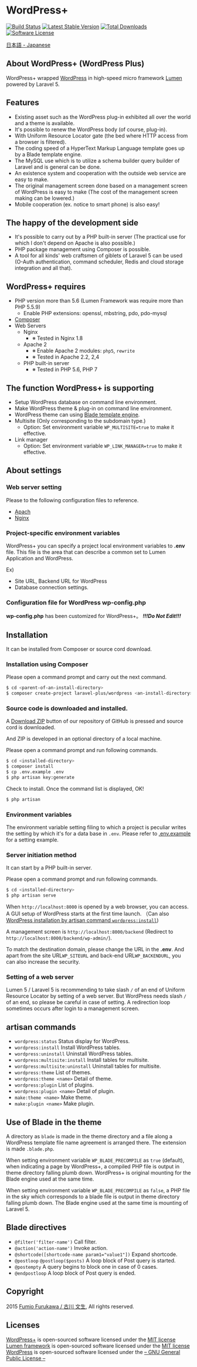 
# WordPress+

[![Build Status](https://travis-ci.org/jumilla/wordpress-plus.svg)](https://travis-ci.org/jumilla/wordpress-plus)
[![Latest Stable Version](https://poser.pugx.org/laravel-plus/wordpress/v/stable.svg)](https://packagist.org/packages/laravel-plus/wordpress)
[![Total Downloads](https://poser.pugx.org/laravel-plus/wordpress/d/total.svg)](https://packagist.org/packages/laravel-plus/wordpress)
[![Software License](https://poser.pugx.org/laravel-plus/wordpress/license.svg)](https://packagist.org/packages/laravel-plus/wordpress)

[日本語 - Japanese](readme-ja.md)



## About WordPress+ (WordPress Plus)

WordPress+ wrapped [WordPress](https://ja.wordpress.org) in high-speed micro framework [Lumen](http://lumen.laravel.com) powered by Laravel 5.



## Features

- Existing asset such as the WordPress plug-in exhibited all over the world and a theme is available.
- It's possible to renew the WordPress body (of course, plug-in).
- With Uniform Resource Locator gate (the bed where HTTP access from a browser is filtered).
- The coding speed of a HyperText Markup Language template goes up by a Blade template engine.
- The MySQL use which is to utilize a schema builder query builder of Laravel and is general can be done.
- An existence system and cooperation with the outside web service are easy to make.
- The original management screen done based on a management screen of WordPress is easy to make (The cost of the management screen making can be lowered.)
- Mobile cooperation (ex. notice to smart phone) is also easy!



## The happy of the development side

- It's possible to carry out by a PHP built-in server (The practical use for which I don't depend on Apache is also possible.)
- PHP package management using Composer is possible.
- A tool for all kinds' web craftsmen of giblets of Laravel 5 can be used (O-Auth authentication, command scheduler, Redis and cloud storage integration and all that).



## WordPress+ requires

- PHP version more than 5.6 (Lumen Framework was require more than PHP 5.5.9)
	- Enable PHP extensions: openssl, mbstring, pdo, pdo-mysql
- [Composer](https://getcomposer.org/)
- Web Servers
	- Nginx
		- ※ Tested in Nginx 1.8
	- Apache 2
		- ※ Enable Apache 2 modules: `php5`, `rewrite`
		- ※ Tested in Apache 2.2, 2,4
	- PHP built-in server
		- ※ Tested in PHP 5.6, PHP 7



## The function WordPress+ is supporting

- Setup WordPress database on command line environment.
- Make WordPress theme & plug-in on command line environment.
- WordPress theme can using [Blade template engine](http://laravel.com/docs/5.1/blade).
- Multisite (Only corresponding to the subdomain type.)
	- Option: Set environment variable `WP_MULTISITE=true` to make it effective.
- Link manager
	- Option: Set environment variable `WP_LINK_MANAGER=true` to make it effective.



## About settings

### Web server setting

Please to the following configuration files to reference.

- [Apach](https://github.com/jumilla/wordpress-plus/tree/master/examples/apache/wordpress+.conf)
- [Nginx](https://github.com/jumilla/wordpress-plus/tree/master/examples/nginx/wordpress+.conf)

### Project-specific environment variables

WordPress+ you can specify a project local environment variables to **.env** file.
This file is the area that can describe a common set to Lumen Application and WordPress.

Ex)
- Site URL, Backend URL for WordPress
- Database connection settings.

### Configuration file for WordPress **wp-config.php**

**wp-config.php** has been customized for WordPress+。
***!!!Do Not Edit!!!***



## Installation

It can be installed from Composer or source cord download.

### Installation using Composer

Please open a command prompt and carry out the next command.

```sh
$ cd <parent-of-an-install-directory>
$ composer create-project laravel-plus/wordpress <an-install-directory>
```

### Source code is downloaded and installed.

A [Download ZIP](https://github.com/jumilla/wordpress-plus/archive/master.zip) button of our repository of GitHub is pressed and source cord is downloaded.

And ZIP is developed in an optional directory of a local machine.

Please open a command prompt and run following commands.

```sh
$ cd <installed-directory>
$ composer install
$ cp .env.example .env
$ php artisan key:generate
```

Check to install.
Once the command list is displayed, OK!

```sh
$ php artisan
```



### Environment variables

The environment variable setting filing to which a project is peculiar writes the setting by which it's for a data base in `.env`.
Please refer to [.env.example](.env.example) for a setting example.

### Server initiation method

It can start by a PHP built-in server.

Please open a command prompt and run following commands.

```sh
$ cd <installed-directory>
$ php artisan serve
```

When `http://localhost:8000` is opened by a web browser, you can access.
A GUI setup of WordPress starts at the first time launch.
（Can also [WordPress installation by artisan command `wordpress:install`](examples/install.png))

A management screen is `http://localhost:8000/backend` (Redirect to `http://localhost:8000/backend/wp-admin/`).

To match the destination domain, please change the URL in the **.env**.
And apart from the site URL`WP_SITEURL` and back-end URL`WP_BACKENDURL`, you can also increase the security.

### Setting of a web server

Lumen 5 / Laravel 5 is recommending to take slash `/` of an end of Uniform Resource Locator by setting of a web server.
But WordPress needs slash `/` of an end, so please be careful in case of setting.
A redirection loop sometimes occurs after login to a management screen.



## artisan commands

- `wordpress:status` Status display for WordPress.
- `wordpress:install` Install WordPress tables.
- `wordpress:uninstall` Uninstall WordPress tables.
- `wordpress:multisite:install` Install tables for multisite.
- `wordpress:multisite:uninstall` Uninstall tables for multisite.
- `wordpress:theme` List of themes.
- `wordpress:theme <name>` Detail of theme.
- `wordpress:plugin` List of plugins.
- `wordpress:plugin <name>` Detail of plugin.
- `make:theme <name>` Make theme.
- `make:plugin <name>` Make plugin.



## Use of Blade in the theme

A directory as `blade` is made in the theme directory and a file along a WordPress template file name agreement is arranged there.
The extension is made `.blade.php`.

When setting environment variable `WP_BLADE_PRECOMPILE` as `true` (default), when indicating a page by WordPress+, a compiled PHP file is output in theme directory falling plumb down. WordPress+ is original mounting for the Blade engine used at the same time.

When setting environment variable `WP_BLADE_PRECOMPILE` as `false`, a PHP file in the sky which corresponds to a blade file is output in theme directory falling plumb down. The Blade engine used at the same time is mounting of Laravel 5.



## Blade directives

- `@filter('filter-name')` Call filter.
- `@action('action-name')` Invoke action.
- `@shortcode([shortcode-name param1="value1"])` Expand shortcode.
- `@postloop` `@postloop($posts)` A loop block of Post query is started.
- `@postempty` A query begins to block one in case of 0 cases.
- `@endpostloop` A loop block of Post query is ended.



## Copyright

2015 [Fumio Furukawa / 古川 文生](http://jumilla.me), All rights reserved.



## Licenses

[WordPress+](https://github.com/jumilla/wordpress-plus) is open-sourced software licensed under the [MIT license](http://opensource.org/licenses/MIT)  
[Lumen framework](http://lumen.laravel.com) is open-sourced software licensed under the [MIT license](http://opensource.org/licenses/MIT)  
[WordPress](https://ja.wordpress.org) is open-sourced software licensed under the [– GNU General Public License –](https://ja.wordpress.org/gpl/)  
